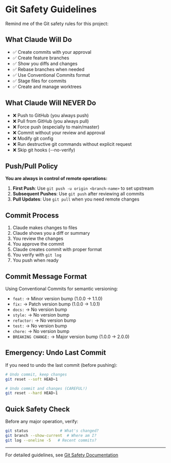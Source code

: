 # Git Safety Guidelines

Remind me of the Git safety rules for this project:

## What Claude Will Do

- ✅ Create commits with your approval
- ✅ Create feature branches
- ✅ Show you diffs and changes
- ✅ Rebase branches when needed
- ✅ Use Conventional Commits format
- ✅ Stage files for commits
- ✅ Create and manage worktrees

## What Claude Will NEVER Do

- ❌ Push to GitHub (you always push)
- ❌ Pull from GitHub (you always pull)
- ❌ Force push (especially to main/master)
- ❌ Commit without your review and approval
- ❌ Modify git config
- ❌ Run destructive git commands without explicit request
- ❌ Skip git hooks (--no-verify)

## Push/Pull Policy

**You are always in control of remote operations:**

1. **First Push**: Use `git push -u origin <branch-name>` to set upstream
2. **Subsequent Pushes**: Use `git push` after reviewing all commits
3. **Pull Updates**: Use `git pull` when you need remote changes

## Commit Process

1. Claude makes changes to files
2. Claude shows you a diff or summary
3. You review the changes
4. You approve the commit
5. Claude creates commit with proper format
6. You verify with `git log`
7. You push when ready

## Commit Message Format

Using Conventional Commits for semantic versioning:

- `feat:` → Minor version bump (1.0.0 → 1.1.0)
- `fix:` → Patch version bump (1.0.0 → 1.0.1)
- `docs:` → No version bump
- `style:` → No version bump
- `refactor:` → No version bump
- `test:` → No version bump
- `chore:` → No version bump
- `BREAKING CHANGE:` → Major version bump (1.0.0 → 2.0.0)

## Emergency: Undo Last Commit

If you need to undo the last commit (before pushing):

```bash
# Undo commit, keep changes
git reset --soft HEAD~1

# Undo commit and changes (CAREFUL!)
git reset --hard HEAD~1
```

## Quick Safety Check

Before any major operation, verify:

```bash
git status              # What's changed?
git branch --show-current  # Where am I?
git log --oneline -5   # Recent commits?
```

---

For detailed guidelines, see [Git Safety Documentation](../../docs/claude/git-safety.md)
